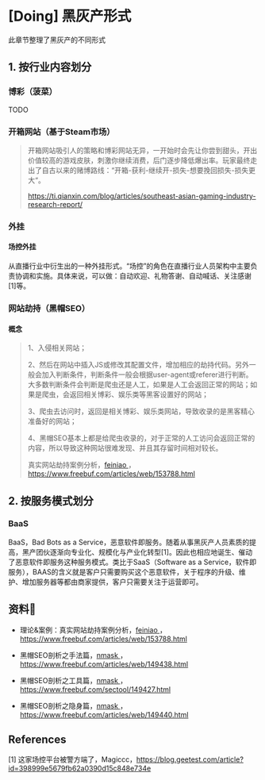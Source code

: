 # [Doing] 黑灰产形式

此章节整理了黑灰产的不同形式



## 1. 按行业内容划分

### 博彩（菠菜）

TODO



### 开箱网站（基于Steam市场）

>  开箱网站吸引人的策略和博彩网站无异，一开始时会先让你尝到甜头，开出价值较高的游戏皮肤，刺激你继续消费，后门逐步降低爆出率。玩家最终走出了自古以来的赌博路线：“开箱-获利-继续开-损失-想要挽回损失-损失更大“。
>
> https://ti.qianxin.com/blog/articles/southeast-asian-gaming-industry-research-report/
> 



### 外挂

#### 场控外挂

从直播行业中衍生出的一种外挂形式。“场控”的角色在直播行业人员架构中主要负责协调和实施。具体来说，可以做：自动欢迎、礼物答谢、自动喊话、关注感谢[1]等。



### 网站劫持（黑帽SEO）

#### 概念

>   1、入侵相关网站； 
>
>   2、然后在网站中插入JS或修改其配置文件，增加相应的劫持代码。另外一般会加入判断条件，判断条件一般会根据user-agent或referer进行判断。大多数判断条件会判断是爬虫还是人工，如果是人工会返回正常的网站；如果是爬虫，会返回相关博彩、娱乐类等黑客设置好的网站； 
>
>   3、爬虫去访问时，返回是相关博彩、娱乐类网站，导致收录的是黑客精心准备好的网站； 
>
>   4、黑帽SEO基本上都是给爬虫收录的，对于正常的人工访问会返回正常的内容，所以导致这种网站很难发现、并且其存留时间相对较长。
>
>   真实网站劫持案例分析，[feiniao ](https://www.freebuf.com/author/feiniao)，https://www.freebuf.com/articles/web/153788.html



## 2. 按服务模式划分

### BaaS

BaaS，Bad Bots as a Service，恶意软件即服务。随着从事黑灰产人员素质的提高，黑产团伙逐渐向专业化、规模化与产业化转型[1]。因此也相应地诞生、催动了恶意软件即服务这种服务模式。类比于SaaS（Software as a Service，软件即服务），BAAS的含义就是客户只需要购买这个恶意软件，关于程序的升级、维护、增加服务器等都由商家提供，客户只需要关注于运营即可。





## 资料💾

-   理论&案例：真实网站劫持案例分析，[feiniao ](https://www.freebuf.com/author/feiniao)，https://www.freebuf.com/articles/web/153788.html

-   黑帽SEO剖析之手法篇，[nmask ](https://www.freebuf.com/author/nmask)，https://www.freebuf.com/articles/web/149438.html

-   黑帽SEO剖析之工具篇，[nmask ](https://www.freebuf.com/author/nmask)，https://www.freebuf.com/sectool/149427.html

-   黑帽SEO剖析之隐身篇，[nmask ](https://www.freebuf.com/author/nmask)，https://www.freebuf.com/articles/web/149440.html





## References

\[1] 这家场控平台被警方端了，Magiccc，https://blog.geetest.com/article?id=398999e5679fb62a0390d15c848e734e